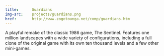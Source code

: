 ```yaml
---
title:      Guardians
img-src:    projects/guardians.png
href:       http://www.zogotounga.net/comp/guardians.htm
---
```

A playful remake of the classic 1986 game, The Sentinel. Features one million landscapes with a wide variety of configurations, including a full clone of the original game with its own ten thousand levels and a few other mini-games.
